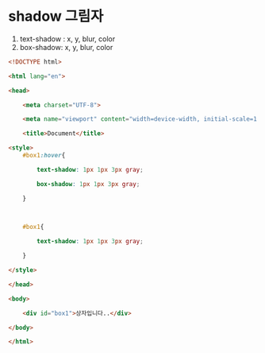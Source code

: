 # shadow 그림자 
1. text-shadow : x, y, blur, color 
2. box-shadow:  x, y, blur, color


```html
<!DOCTYPE html>

<html lang="en">

<head>

    <meta charset="UTF-8">

    <meta name="viewport" content="width=device-width, initial-scale=1.0">

    <title>Document</title>

<style>
    #box1:hover{

        text-shadow: 1px 1px 3px gray;

        box-shadow: 1px 1px 3px gray;

    }

  

    #box1{

        text-shadow: 1px 1px 3px gray;

    }

</style>

</head>

<body>

    <div id="box1">상자입니다..</div>

</body>

</html>
```